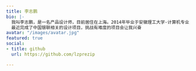 ```yaml
---
title: 李志鹏
bio: |-
  我叫李志鹏，是一名产品设计师，目前居住在上海。2014年毕业于安徽理工大学-计算机专业，已有5年的设计和产品相关经验。
  最近完成了中国银联相关的设计项目，挑战有难度的项目会让我兴奋
avatar: "/images/avatar.jpg"
featured: true
social:
- title: github
  url: https://github.com/lzprezip

---
```

